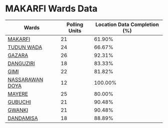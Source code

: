 
# MAKARFI Wards Data

| Wards | Polling Units | Location Data Completion (%) |
| ---- | ----- | ------- |
| [MAKARFI](./wards/4278-makarfi) | 21 | 61.90% |
| [TUDUN WADA](./wards/4279-tudun-wada) | 24 | 66.67% |
| [GAZARA](./wards/4280-gazara) | 26 | 92.31% |
| [DANGUZIRI](./wards/4281-danguziri) | 18 | 83.33% |
| [GIMI](./wards/4282-gimi) | 22 | 81.82% |
| [NASSARAWAN DOYA](./wards/4283-nassarawan-doya) | 12 | 100.00% |
| [MAYERE](./wards/4284-mayere) | 25 | 80.00% |
| [GUBUCHI](./wards/4285-gubuchi) | 21 | 90.48% |
| [GWANKI](./wards/4286-gwanki) | 21 | 90.48% |
| [DANDAMISA](./wards/4287-dandamisa) | 18 | 88.89% |




